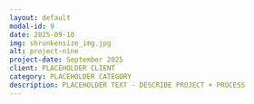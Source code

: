 ```yaml
---
layout: default
modal-id: 9
date: 2025-09-10
img: shrunkensize_img.jpg
alt: project-nine
project-date: September 2025
client: PLACEHOLDER CLIENT
category: PLACEHOLDER CATEGORY
description: PLACEHOLDER TEXT - DESCRIBE PROJECT + PROCESS
---
```

